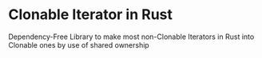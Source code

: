 # Clonable Iterator in Rust

Dependency-Free Library to make most non-Clonable Iterators in Rust into Clonable ones by use of shared ownership